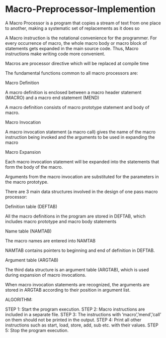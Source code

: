 # Macro-Preprocessor-Implemention
A Macro Processor is a program that copies a stream of text from one place to another, making a systematic set of replacements as it does so 

 

A Macro instruction is the notational convenience for the programmer. For every occurrence of macro, the whole macro body or macro block of statements gets expanded in the main source code. Thus, Macro instructions make writing code more convenient.  

Macros are processor directive which will be replaced at compile time 

 

The fundamental functions common to all macro processors are:  

Macro Definition  

A macro definition is enclosed between a macro header statement (MACRO) and a macro end statement (MEND) 

A macro definition consists of macro prototype statement and body of macro. 

 Macro Invocation  

A macro invocation statement (a macro call) gives the name of the macro instruction being invoked and the arguments to be used in expanding the macro 

Macro Expansion 

Each macro invocation statement will be expanded into the statements that form the body of the macro.  

Arguments from the macro invocation are substituted for the parameters in the macro prototype. 

 

 

There are 3 main data structures involved in the design of one pass macro processor:  

Definition table (DEFTAB)  

All the macro definitions in the program are stored in DEFTAB, which includes macro prototype and macro body statements 

 

Name table (NAMTAB)  

The macro names are entered into NAMTAB  

NAMTAB contains pointers to beginning and end of definition in DEFTAB. 

 

Argument table (ARGTAB)  

The third data structure is an argument table (ARGTAB), which is used during expansion of macro invocations.  

When macro invocation statements are recognized, the arguments are stored in ARGTAB according to their position in argument list. 

 

                   

 

ALGORITHM: 
 
STEP 1: Start the program execution. 
STEP 2: Macro instructions are included in a separate file. 
STEP 3: The instructions with ‘macro’,’mend’,’call’ on them should not be printed in the output. 
STEP 4: Print all other instructions such as start, load, store, add, sub etc. with their values. 
STEP 5: Stop the program execution. 
